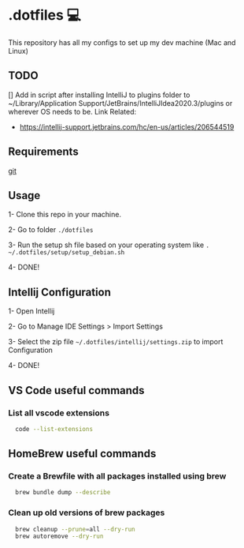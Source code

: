 # .dotfiles :computer:

This repository has all my configs to set up my dev machine (Mac and Linux)

## TODO

[] Add in script after installing IntelliJ to plugins folder to ~/Library/Application Support/JetBrains/IntelliJIdea2020.3/plugins
or wherever OS needs to be.
Link Related:

- https://intellij-support.jetbrains.com/hc/en-us/articles/206544519

## Requirements

[git](https://git-scm.com/)

## Usage

1- Clone this repo in your machine.

2- Go to folder `./dotfiles`

3- Run the setup sh file based on your operating system like `. ~/.dotfiles/setup/setup_debian.sh`

4- DONE!

## Intellij Configuration

1- Open Intellij

2- Go to Manage IDE Settings > Import Settings

3- Select the zip file `~/.dotfiles/intellij/settings.zip` to import Configuration

4- DONE!

## VS Code useful commands

### List all vscode extensions

```bash
  code --list-extensions
```

## HomeBrew useful commands

### Create a Brewfile with all packages installed using brew

```bash
  brew bundle dump --describe
```

### Clean up old versions of brew packages 

```bash 
  brew cleanup --prune=all --dry-run
  brew autoremove --dry-run
```
